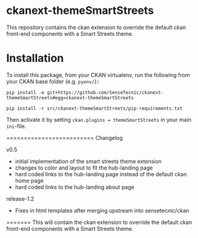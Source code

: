 ckanext-themeSmartStreets
=========================

This repository contains the ckan extension to override the default ckan front-end components with a Smart Streets theme.

Installation
============

To install this package, from your CKAN virtualenv, run the following from your CKAN base folder (e.g. ``pyenv/``)::

``pip install -e git+https://github.com/SenseTecnic/ckanext-themeSmartStreets#egg=ckanext-themeSmartStreets``

``pip install -r src/ckanext-themeSmartStreets/pip-requirements.txt``

Then activate it by setting ``ckan.plugins = themeSmartStreets`` in your main ``ini``-file.


=========================
Changelog

v0.5 
- initial implementation of the smart streets theme extension
- changes to color and layout to fit the hub-landing page
- hard coded links to the hub-landing page instead of the default ckan home page
- hard coded links to the hub-landing about page

release-1.2
- Fixes in html templates after merging upstream into sensetecnic/ckan

=======
This will contain the ckan extension to override the default ckan front-end components with a Smart Streets theme.

